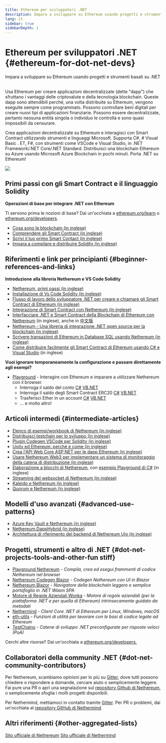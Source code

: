 ```yaml
---
title: Ethereum per sviluppatori .NET
description: Impara a sviluppare su Ethereum usando progetti e strumenti basati su .NET
lang: it
sidebar: true
sidebarDepth: 1
---
```


# Ethereum per sviluppatori .NET {#ethereum-for-dot-net-devs}

<div class="featured">Impara a sviluppare su Ethereum usando progetti e strumenti basati su .NET</div><br>

Usa Ethereum per creare applicazioni decentralizzate (dette "dapp") che sfruttano i vantaggi delle criptovalute e della tecnologia blockchain. Queste dapp sono attendibili perché, una volta distribuite su Ethereum, vengono eseguite sempre come programmato. Possono controllare beni digitali per creare nuovi tipi di applicazioni finanziarie. Possono essere decentralizzate, pertanto nessuna entità singola o individuo le controlla e sono quasi impossibili da censurare.

Crea applicazioni decentralizzate su Ethereum e interagisci con Smart Contract utilizzando strumenti e linguaggi Microsoft. Supporta C#, # Visual Basic . ET, F#, con strumenti come VSCode e Visual Studio, in .NET Framework/.NET Core/.NET Standard. Distribuisci una blockchain Ethereum su Azure usando Microsoft Azure Blockchain in pochi minuti. Porta .NET su Ethereum!

<img src="https://raw.githubusercontent.com/Nethereum/Nethereum/master/logos/logo192x192t.png" />

## Primi passi con gli Smart Contract e il linguaggio Solidity

**Operazioni di base per integrare .NET con Ethereum**

Ti servono prima le nozioni di base? Dai un'occhiata a [ethereum.org/learn](/it/learn/) o [ethereum.org/developers](/it/developers/).

- [Cosa sono le blockchain (in inglese)](https://kauri.io/article/d55684513211466da7f8cc03987607d5/blockchain-explained)
- [Comprendere gli Smart Contract (in inglese)](https://kauri.io/article/e4f66c6079e74a4a9b532148d3158188/ethereum-101-part-5-the-smart-contract)
- [Scrivi il tuo primo Smart Contact (in inglese)](https://kauri.io/article/124b7db1d0cf4f47b414f8b13c9d66e2/remix-ide-your-first-smart-contract)
- [Impara a compilare e distribuire Solidity (in inglese)](https://kauri.io/article/973c5f54c4434bb1b0160cff8c695369/understanding-smart-contract-compilation-and-deployment)

## Riferimenti e link per principianti {#beginner-references-and-links}

**Introduzione alla libreria Nethereum e VS Code Solidity**

- [Nethereum, primi passi (in inglese)](https://docs.nethereum.com/en/latest/getting-started/)
- [Installazione di Vs Code Solidity (in inglese)](https://marketplace.visualstudio.com/items?itemName=JuanBlanco.solidity)
- [Flusso di lavoro dello sviluppatore .NET per creare e chiamare gli Smart Contract di Ethereum (in inglese)](https://medium.com/coinmonks/a-net-developers-workflow-for-creating-and-calling-ethereum-smart-contracts-44714f191db2)
- [Integrazione di Smart Contract con Nethereum (in inglese)](https://kauri.io/article/b54334b0695342c1bbe161c4c4467b50/smart-contracts-integration-with-nethereum)
- [Interfacciare .NET e Smart Contract della Blockchain di Ethereum con Nethereum](https://medium.com/my-blockchain-development-daily-journey/interfacing-net-and-ethereum-blockchain-smart-contracts-with-nethereum-2fa3729ac933) (in inglese), anche in [中文版](https://medium.com/my-blockchain-development-daily-journey/%E4%BD%BF%E7%94%A8nethereum%E9%80%A3%E6%8E%A5-net%E5%92%8C%E4%BB%A5%E5%A4%AA%E7%B6%B2%E5%8D%80%E5%A1%8A%E9%8F%88%E6%99%BA%E8%83%BD%E5%90%88%E7%B4%84-4a96d35ad1e1)
- [Nethereum - Una libreria di integrazione .NET open source per la blockchain (in inglese)](https://kauri.io/article/d15dfd4903f149cdb84b3ce666103b52/v1/nethereum-an-open-source-.net-integration-library-for-blockchain)
- [Scrivere transazioni di Ethereum in Database SQL usando Nethereum (in inglese)](https://medium.com/coinmonks/writing-ethereum-transactions-to-sql-database-using-nethereum-fd94e0e4fa36)
- [Come distribuire facilmente gli Smart Contract di Ethereum usando C# e Visual Studio](https://koukia.ca/deploy-ethereum-smart-contracts-using-c-and-visualstudio-5be188ae928c) (in inglese) <br>

**Vuoi ignorare temporaneamente la configurazione e passare direttamente agli esempi?**

- [Playground](http://playground.nethereum.com/) - Interagire con Ethereum e imparare a utilizzare Nethereum con il browser.
  - Interroga il saldo del conto [C#](http://playground.nethereum.com/csharp/id/1001) [VB.NET](http://playground.nethereum.com/vb/id/2001)
  - Interroga il saldo degli Smart Contract ERC20 [C#](http://playground.nethereum.com/csharp/id/1005) [VB.NET](http://playground.nethereum.com/vb/id/2004)
  - Trasferisci Ether in un account [C#](http://playground.nethereum.com/csharp/id/1003) [VB.NET](http://playground.nethereum.com/vb/id/2003)
  - ... e molto altro!

## Articoli intermedi {#intermediate-articles}

- [Elenco di esempi/workbook di Nethereum (in inglese)](http://docs.nethereum.com/en/latest/Nethereum.Workbooks/docs/)
- [Distribuisci testchain per lo sviluppo (in inglese)](https://github.com/Nethereum/Testchains)
- [Plugin Codegen VSCode per Solidity (in inglese)](https://docs.nethereum.com/en/latest/nethereum-codegen-vscodesolidity/)
- [Unity ed Ethereum: perché e come (in inglese)](https://www.raywenderlich.com/5509-unity-and-ethereum-why-and-how)
- [Crea l'API Web Core ASP.NET per le dapp Ethereum (in inglese)](https://tech-mint.com/create-asp-net-core-web-api-for-ethereum-dapps/)
- [Usare Nethereum Web3 per implementare un sistema di monitoraggio della catena di distribuzione (in inglese)](http://blog.pomiager.com/post/using-nethereum-web3-to-implement-a-supply-chain-traking-system4)
- [Elaborazione a blocchi di Nethereum](https://nethereum.readthedocs.io/en/latest/nethereum-block-processing-detail/), con [esempio Playground di C#](http://playground.nethereum.com/csharp/id/1025) (in inglese)
- [Streaming del websocket di Nethereum (in inglese)](https://nethereum.readthedocs.io/en/latest/nethereum-subscriptions-streaming/)
- [Kaleido e Nethereum (in inglese)](https://kaleido.io/kaleido-and-nethereum/)
- [Quorum e Nethereum (in inglese)](https://github.com/Nethereum/Nethereum/blob/master/src/Nethereum.Quorum/README.md)

## Modelli d'uso avanzati {#advanced-use-patterns}

- [Azure Key Vault e Nethereum (in inglese)](https://github.com/Azure-Samples/bc-community-samples/tree/master/akv-nethereum)
- [Nethereum.DappHybrid (in inglese)](https://github.com/Nethereum/Nethereum.DappHybrid)
- [Architettura di riferimento del backend di Nethereum Ujo (in inglese)](https://docs.nethereum.com/en/latest/nethereum-ujo-backend-sample/)

## Progetti, strumenti e altro di .NET {#dot-net-projects-tools-and-other-fun stiff}

- [Playground Nethereum](http://playground.nethereum.com/) - <em x.id="3">Compila, crea ed esegui frammenti di codice Nethereum nel browser</em>
- [Nethereum Codegen Blazor](https://github.com/Nethereum/Nethereum.CodeGen.Blazor) - _Codegen Nethereum con UI in Blazor_
- [Nethereum Blazor](https://github.com/Nethereum/NethereumBlazor) - _Navigatore della blockchain leggero e semplice portafoglio in .NET Wasm SPA_
- [Motore di Regole Aziendali Wonka](https://docs.nethereum.com/en/latest/wonka/) - _Motore di regole aziendali (per la piattaforma .NET e per quella di Ethereum) intrinsecamente guidato da metadati_
- [Nethermind](https://github.com/NethermindEth/nethermind) - _Client Core .NET di Ethereum per Linux, Windows, macOS_
- [eth-utils](https://github.com/ethereum/eth-utils/) - _Funzioni di utilità per lavorare con le basi di codice legate ad Ethereum_
- [TestChains](https://github.com/Nethereum/TestChains) - _Catene di sviluppo .NET preconfigurate per risposte veloci (PoA)_

Cerchi altre risorse? Dai un'occhiata a [ethereum.org/developers.](/it/developers/)

## Collaboratori della community .NET {#dot-net-community-contributors}

Per Nethereum, scambiamo opinioni per lo più su [Gitter](https://gitter.im/Nethereum/Nethereum), dove tutti possono chiedere o rispondere a domande, cercare aiuto o semplicemente leggere. Fai pure una PR o apri una segnalazione sul [repository Github di Nethereum](https://github.com/Nethereum), o semplicemente sfoglia i molti progetti disponibili.

Per Nethermind, mettiamoci in contatto tramite [Gitter](https://gitter.im/nethermindeth/nethermind). Per PR o problemi, dai un'occhiata al [repository GitHub di Nethermind](https://github.com/NethermindEth/nethermind).

## Altri riferimenti {#other-aggregated-lists}

[Sito ufficiale di Nethereum](https://nethereum.com/) [Sito ufficiale di Nethermind](https://nethermind.io/)
